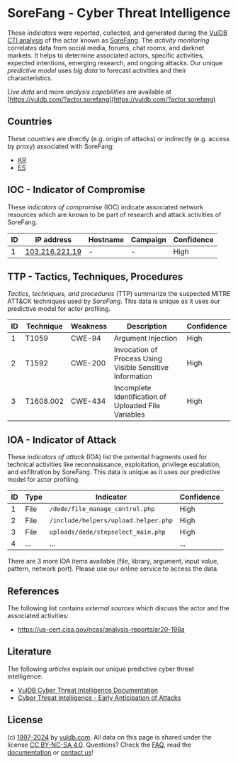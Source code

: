 # SoreFang - Cyber Threat Intelligence

These _indicators_ were reported, collected, and generated during the [VulDB CTI analysis](https://vuldb.com/?kb.cti) of the actor known as [SoreFang](https://vuldb.com/?actor.sorefang). The _activity monitoring_ correlates data from social media, forums, chat rooms, and darknet markets. It helps to determine associated actors, specific activities, expected intentions, emerging research, and ongoing attacks. Our unique _predictive model_ uses _big data_ to forecast activities and their characteristics.

_Live data_ and more _analysis capabilities_ are available at [https://vuldb.com/?actor.sorefang](https://vuldb.com/?actor.sorefang)

## Countries

These _countries_ are directly (e.g. origin of attacks) or indirectly (e.g. access by proxy) associated with SoreFang:

* [KR](https://vuldb.com/?country.kr)
* [ES](https://vuldb.com/?country.es)

## IOC - Indicator of Compromise

These _indicators of compromise_ (IOC) indicate associated network resources which are known to be part of research and attack activities of SoreFang.

ID | IP address | Hostname | Campaign | Confidence
-- | ---------- | -------- | -------- | ----------
1 | [103.216.221.19](https://vuldb.com/?ip.103.216.221.19) | - | - | High

## TTP - Tactics, Techniques, Procedures

_Tactics, techniques, and procedures_ (TTP) summarize the suspected MITRE ATT&CK techniques used by _SoreFang_. This data is unique as it uses our predictive model for actor profiling.

ID | Technique | Weakness | Description | Confidence
-- | --------- | -------- | ----------- | ----------
1 | T1059 | CWE-94 | Argument Injection | High
2 | T1592 | CWE-200 | Invocation of Process Using Visible Sensitive Information | High
3 | T1608.002 | CWE-434 | Incomplete Identification of Uploaded File Variables | High

## IOA - Indicator of Attack

These _indicators of attack_ (IOA) list the potential fragments used for technical activities like reconnaissance, exploitation, privilege escalation, and exfiltration by SoreFang. This data is unique as it uses our predictive model for actor profiling.

ID | Type | Indicator | Confidence
-- | ---- | --------- | ----------
1 | File | `/dede/file_manage_control.php` | High
2 | File | `/include/helpers/upload.helper.php` | High
3 | File | `uploads/dede/stepselect_main.php` | High
4 | ... | ... | ...

There are 3 more IOA items available (file, library, argument, input value, pattern, network port). Please use our online service to access the data.

## References

The following list contains _external sources_ which discuss the actor and the associated activities:

* https://us-cert.cisa.gov/ncas/analysis-reports/ar20-198a

## Literature

The following _articles_ explain our unique predictive cyber threat intelligence:

* [VulDB Cyber Threat Intelligence Documentation](https://vuldb.com/?kb.cti)
* [Cyber Threat Intelligence - Early Anticipation of Attacks](https://www.scip.ch/en/?labs.20201022)

## License

(c) [1997-2024](https://vuldb.com/?kb.changelog) by [vuldb.com](https://vuldb.com/?kb.about). All data on this page is shared under the license [CC BY-NC-SA 4.0](https://creativecommons.org/licenses/by-nc-sa/4.0/). Questions? Check the [FAQ](https://vuldb.com/?kb.faq), read the [documentation](https://vuldb.com/?kb) or [contact us](https://vuldb.com/?contact)!
